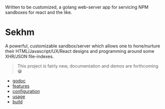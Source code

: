 [pandoc]:        https://pandoc.org
[features]:      ./data/doc/features.md
[configuration]: ./data/doc/configuration.md
[build]:         ./data/doc/build.md
[usage]:         ./data/doc/usage.md
[godoc]:         https://godoc.org/github.com/tfwio/sekhm "godoc.org/…/sekhm"
<!-- []:  -->


Written to be customized, a golang web-server app for servicing NPM
sandboxes for react and the like.

Sekhm
===================

A powerful, customizable sandbox/server which allows one to hone/nurture
their HTML/Javascript/UX/React designs and programming around some
XHR/JSON file-indexes.


> This project is fairly new, documentation and demos are forthcoming 😁

- [godoc]
- [features]
- [configuration]
- [usage]
- [build]